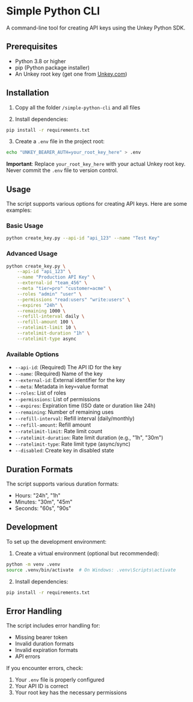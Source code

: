# Simple Python CLI

A command-line tool for creating API keys using the Unkey Python SDK.

## Prerequisites

- Python 3.8 or higher
- pip (Python package installer)
- An Unkey root key (get one from [Unkey.com](https://unkey.com))

## Installation

1. Copy all the folder `/simple-python-cli` and all files

2. Install dependencies:
```bash
pip install -r requirements.txt
```

3. Create a `.env` file in the project root:
```bash
echo "UNKEY_BEARER_AUTH=your_root_key_here" > .env
```

**Important**: Replace `your_root_key_here` with your actual Unkey root key. Never commit the `.env` file to version control.

## Usage

The script supports various options for creating API keys. Here are some examples:

### Basic Usage
```bash
python create_key.py --api-id "api_123" --name "Test Key"
```

### Advanced Usage
```bash
python create_key.py \
    --api-id "api_123" \
    --name "Production API Key" \
    --external-id "team_456" \
    --meta "tier=pro" "customer=acme" \
    --roles "admin" "user" \
    --permissions "read:users" "write:users" \
    --expires "24h" \
    --remaining 1000 \
    --refill-interval daily \
    --refill-amount 100 \
    --ratelimit-limit 10 \
    --ratelimit-duration "1h" \
    --ratelimit-type async
```

### Available Options

- `--api-id`: (Required) The API ID for the key
- `--name`: (Required) Name of the key
- `--external-id`: External identifier for the key
- `--meta`: Metadata in key=value format
- `--roles`: List of roles
- `--permissions`: List of permissions
- `--expires`: Expiration time (ISO date or duration like 24h)
- `--remaining`: Number of remaining uses
- `--refill-interval`: Refill interval (daily/monthly)
- `--refill-amount`: Refill amount
- `--ratelimit-limit`: Rate limit count
- `--ratelimit-duration`: Rate limit duration (e.g., "1h", "30m")
- `--ratelimit-type`: Rate limit type (async/sync)
- `--disabled`: Create key in disabled state

## Duration Formats

The script supports various duration formats:
- Hours: "24h", "1h"
- Minutes: "30m", "45m"
- Seconds: "60s", "90s"

## Development

To set up the development environment:

1. Create a virtual environment (optional but recommended):
```bash
python -m venv .venv
source .venv/bin/activate  # On Windows: .venv\Scripts\activate
```

2. Install dependencies:
```bash
pip install -r requirements.txt 
```

## Error Handling

The script includes error handling for:
- Missing bearer token
- Invalid duration formats
- Invalid expiration formats
- API errors

If you encounter errors, check:
1. Your `.env` file is properly configured
2. Your API ID is correct
3. Your root key has the necessary permissions